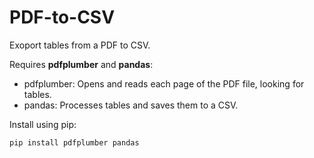 # PDF-to-CSV
Exoport tables from a PDF to CSV.

Requires **pdfplumber** and **pandas**:
* pdfplumber: Opens and reads each page of the PDF file, looking for tables.
* pandas: Processes tables and saves them to a CSV.

Install using pip:
```
pip install pdfplumber pandas
```
